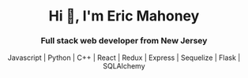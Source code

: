 <h1 align="center">Hi 👋, I'm Eric Mahoney</h1>
<h3 align="center">Full stack web developer from New Jersey</h3>

<p align="center"> Javascript | Python | C++ | React | Redux | Express | Sequelize | Flask | SQLAlchemy </p>
